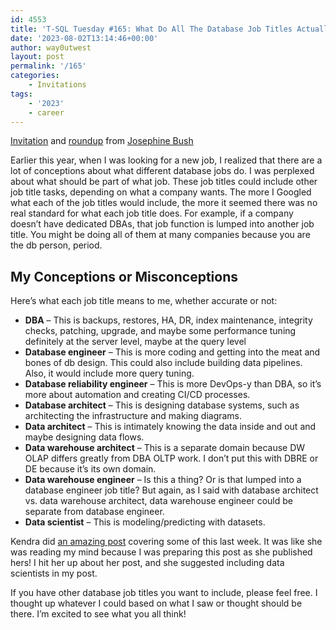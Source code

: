 ```yaml
---
id: 4553
title: 'T-SQL Tuesday #165: What Do All The Database Job Titles Actually Mean?'
date: '2023-08-02T13:14:46+00:00'
author: way0utwest
layout: post
permalink: '/165'
categories:
    - Invitations
tags:
    - '2023'
    - career
---
```


[Invitation](https://sqlkitty.com/t-sql-tuesday-165-database-job-titles/) and [roundup](https://sqlkitty.com/t-sql-tuesday-165-database-job-titles-roundup/) from [Josephine Bush](https://sqlkitty.com/)

Earlier this year, when I was looking for a new job, I realized that there are a lot of conceptions about what different database jobs do. I was perplexed about what should be part of what job. These job titles could include other job title tasks, depending on what a company wants. The more I Googled what each of the job titles would include, the more it seemed there was no real standard for what each job title does. For example, if a company doesn’t have dedicated DBAs, that job function is lumped into another job title. You might be doing all of them at many companies because you are the db person, period.

## My Conceptions or Misconceptions

Here’s what each job title means to me, whether accurate or not:

- **DBA** – This is backups, restores, HA, DR, index maintenance, integrity checks, patching, upgrade, and maybe some performance tuning definitely at the server level, maybe at the query level
- **Database engineer** – This is more coding and getting into the meat and bones of db design. This could also include building data pipelines. Also, it would include more query tuning.
- **Database reliability engineer** – This is more DevOps-y than DBA, so it’s more about automation and creating CI/CD processes.
- **Database architect** – This is designing database systems, such as architecting the infrastructure and making diagrams.
- **Data architect** – This is intimately knowing the data inside and out and maybe designing data flows.
- **Data warehouse architect** – This is a separate domain because DW OLAP differs greatly from DBA OLTP work. I don’t put this with DBRE or DE because it’s its own domain.
- **Data warehouse engineer** – Is this a thing? Or is that lumped into a database engineer job title? But again, as I said with database architect vs. data warehouse architect, data warehouse engineer could be separate from database engineer.
- **Data scientist** – This is modeling/predicting with datasets.

Kendra did [an amazing post](https://littlekendra.com/2023/07/26/data-careers-dba-dbre-data-engineer/) covering some of this last week. It was like she was reading my mind because I was preparing this post as she published hers! I hit her up about her post, and she suggested including data scientists in my post.

If you have other database job titles you want to include, please feel free. I thought up whatever I could based on what I saw or thought should be there. I’m excited to see what you all think!